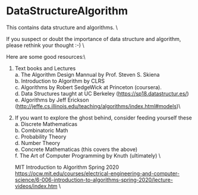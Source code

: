 # DataStructureAlgorithm
This contains data structure and algorithms.   \

If you suspect or doubt the importance of data structure and algorithm, please rethink your thought :-) \

Here are some good resources:\
1. Text books and Lectures\
    a. The Algorithm Design Mannual by Prof. Steven S. Skiena\
    b. Introduction to Algorithm by CLRS\
    c. Algorithms by Robert SedgeWick at Princeton (coursera).\
    d. Data Structures taught at UC Berkeley (https://sp18.datastructur.es/)\
    e. Algorithms by Jeff Erickson (http://jeffe.cs.illinois.edu/teaching/algorithms/index.html#models)\

2. If you want to explore the ghost behind, consider feeding yourself these\
    a. Discrete Mathematicas \
    b. Combinatoric Math\
    c. Probability Theory \
    d. Number Theory \
    e. Concrete Mathematicas (this covers the above)\
    f. The Art of Computer Programming by Knuth (ultimately) \

    MIT Introduction to Algorithm Spring 2020 https://ocw.mit.edu/courses/electrical-engineering-and-computer-science/6-006-introduction-to-algorithms-spring-2020/lecture-videos/index.htm \